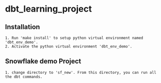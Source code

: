 # dbt_learning_project

## Installation 
    1. Run 'make install' to setup python virtual environment named 'dbt_env_demo'.
    2. Activate the python virtual environment 'dbt_env_demo'.

## Snowflake demo Project
    1. change directory to 'sf_new'. From this directory, you can run all the dbt commands.